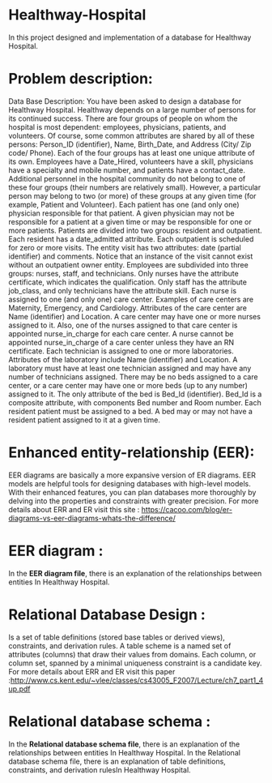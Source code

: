 # Healthway-Hospital
In this project designed and implementation of a database for Healthway Hospital.
# Problem description:
Data Base Description:  You have been asked to design a database for Healthway Hospital. Healthway depends on a large number of persons for its continued success. There are four groups of people on whom the hospital is most dependent: employees, physicians, patients, and volunteers. Of course, some common attributes are shared by all of these persons: Person_ID (identifier), Name, Birth_Date, and Address (City/ Zip code/ Phone). Each of the four groups has at least one unique attribute of its own. Employees have a Date_Hired, volunteers have a skill, physicians have a specialty and mobile number, and patients have a contact_date. Additional personnel in the hospital community do not belong to one of these four groups (their numbers are relatively small). However, a particular person may belong to two (or more) of these groups at any given time (for example, Patient and Volunteer). Each patient has one (and only one) physician responsible for that patient. A given physician may not be responsible for a patient at a given time or may be responsible for one or more patients. Patients are divided into two groups: resident and outpatient. Each resident has a date_admitted attribute. Each outpatient is scheduled for zero or more visits. The entity visit has two attributes: date (partial identifier) and comments. Notice that an instance of the visit cannot exist without an outpatient owner entity. Employees are subdivided into three groups: nurses, staff, and technicians. Only nurses have the attribute certificate, which indicates the qualification. Only staff has the attribute job_class, and only technicians have the attribute skill. Each nurse is assigned to one (and only one) care center. Examples of care centers are Maternity, Emergency, and Cardiology. Attributes of the care center are Name (identifier) and Location. A care center may have one or more nurses assigned to it. Also, one of the nurses assigned to that care center is appointed nurse_in_charge for each care center. A nurse cannot be appointed nurse_in_charge of a care center unless they have an RN certificate. Each technician is assigned to one or more laboratories. Attributes of the laboratory include Name (identifier) and Location. A laboratory must have at least one technician assigned and may have any number of technicians assigned. There may be no beds assigned to a care center,  or a care center may have one or more beds (up to any number) assigned to it. The only attribute of the bed is Bed_Id (identifier). Bed_Id is a composite attribute, with components Bed number and Room number. Each resident patient must be assigned to a bed. A bed may or may not have a resident patient assigned to it at a given time.
# Enhanced entity-relationship (EER):
EER diagrams are basically a more expansive version of ER diagrams. EER models are helpful tools for designing databases with high-level models. With their enhanced features, you can plan databases more thoroughly by delving into the properties and constraints with greater precision.
For more details about ERR and ER visit this site : https://cacoo.com/blog/er-diagrams-vs-eer-diagrams-whats-the-difference/
# EER diagram :
In the **EER diagram file**, there is an explanation of  the relationships between entities In Healthway Hospital.
 # Relational Database Design :
 Is a set of table definitions (stored base tables or derived views), constraints, and derivation rules. A table scheme is a named set of attributes (columns) that draw their values from domains. Each column, or column set, spanned by a minimal uniqueness constraint is a candidate key.
 For more details about ERR and ER visit this paper :http://www.cs.kent.edu/~vlee/classes/cs43005_F2007/Lecture/ch7_part1_4up.pdf 
 # Relational database schema : 
In the **Relational database schema file**, there is an explanation of  the relationships between entities In Healthway Hospital.
In the Relational database schema file, there is an explanation of table definitions, constraints, and derivation rulesIn Healthway Hospital.


